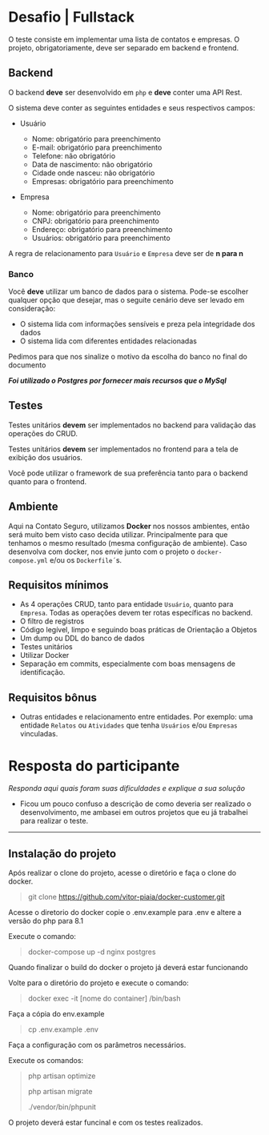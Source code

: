 # Desafio | Fullstack

O teste consiste em implementar uma lista de contatos e empresas. O projeto, obrigatoriamente, deve ser separado em backend e frontend.

## Backend

O backend **deve** ser desenvolvido em `php` e **deve** conter uma API Rest.

O sistema deve conter as seguintes entidades e seus respectivos campos:

- Usuário
    - Nome: obrigatório para preenchimento
    - E-mail: obrigatório para preenchimento
    - Telefone: não obrigatório
    - Data de nascimento: não obrigatório
    - Cidade onde nasceu: não obrigatório
    - Empresas: obrigatório para preenchimento

- Empresa
    - Nome: obrigatório para preenchimento
    - CNPJ: obrigatório para preenchimento
    - Endereço: obrigatório para preenchimento
    - Usuários: obrigatório para preenchimento

A regra de relacionamento para `Usuário` e `Empresa` deve ser de __n para n__

### Banco
Você **deve** utilizar um banco de dados para o sistema. Pode-se escolher qualquer opção que desejar, mas o seguite cenário deve ser levado em consideração:
- O sistema lida com informações sensíveis e preza pela integridade dos dados
- O sistema lida com diferentes entidades relacionadas

Pedimos para que nos sinalize o motivo da escolha do banco no final do documento

***Foi utilizado o Postgres por fornecer mais recursos que o MySql***


## Testes
Testes unitários **devem** ser implementados no backend para validação das operações do CRUD.

Testes unitários **devem** ser implementados no frontend para a tela de exibição dos usuários.

Você pode utilizar o framework de sua preferência tanto para o backend quanto para o frontend.

## Ambiente
Aqui na Contato Seguro, utilizamos __Docker__ nos nossos ambientes, então será muito bem visto caso decida utilizar. Principalmente para que tenhamos o mesmo resultado (mesma configuração de ambiente). Caso desenvolva com docker, nos envie junto com o projeto o `docker-compose.yml` e/ou os `Dockerfile´`s.

## Requisitos mínimos
- As 4 operações CRUD, tanto para entidade `Usuário`, quanto para `Empresa`. Todas as operações devem ter rotas específicas no backend.
- O filtro de registros
- Código legível, limpo e seguindo boas práticas de Orientação a Objetos
- Um dump ou DDL do banco de dados
- Testes unitários
- Utilizar Docker
- Separação em commits, especialmente com boas mensagens de identificação.

## Requisitos bônus
- Outras entidades e relacionamento entre entidades. Por exemplo: uma entidade `Relatos` ou `Atividades` que tenha `Usuários` e/ou `Empresas` vinculadas.

# Resposta do participante
_Responda aqui quais foram suas dificuldades e explique a sua solução_
- Ficou um pouco confuso a descrição de como deveria ser realizado o desenvolvimento, me ambasei em outros projetos que eu já trabalhei para realizar o teste.

___

## Instalação do projeto

Após realizar o clone do projeto, acesse o diretório e faça o clone do docker.

> git clone https://github.com/vitor-piaia/docker-customer.git

Acesse o diretorio do docker copie o .env.example para .env e altere a versão do php para 8.1

Execute o comando:
> docker-compose up -d nginx postgres

Quando finalizar o build do docker o projeto já deverá estar funcionando

Volte para o diretório do projeto e execute o comando:
> docker exec -it [nome do container] /bin/bash

Faça a cópia do env.example
> cp .env.example .env

Faça a configuração com os parâmetros necessários.

Execute os comandos:
> php artisan optimize
> 
> php artisan migrate
> 
> ./vendor/bin/phpunit

O projeto deverá estar funcinal e com os testes realizados.
